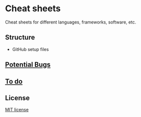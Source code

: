 # Cheat sheets
Cheat sheets for different languages, frameworks, software, etc.


## Structure
* GitHub setup files

## [Potential Bugs](https://github.com/cheat-sheets/alihm/issues)

## [To do](https://github.com/ali92hm/cheat-sheets/milestones)

## License
[MIT license](http://opensource.org/licenses/MIT)

